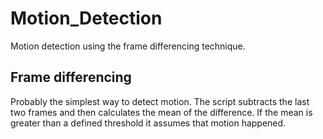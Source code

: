 # Motion_Detection
Motion detection using the frame differencing technique. 

## Frame differencing ##
Probably the simplest way to detect motion. The script subtracts the last two frames and then calculates the mean of the difference. If the mean is greater than a defined threshold it assumes that motion happened. 
